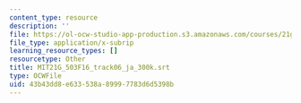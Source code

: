 ```yaml
---
content_type: resource
description: ''
file: https://ol-ocw-studio-app-production.s3.amazonaws.com/courses/21g-503-japanese-iii-fall-2019/43b43dd8e633538a89997783d6d5398b_MIT21G_503F16_track06_ja_300k.vtt
file_type: application/x-subrip
learning_resource_types: []
resourcetype: Other
title: MIT21G_503F16_track06_ja_300k.srt
type: OCWFile
uid: 43b43dd8-e633-538a-8999-7783d6d5398b
---
```

